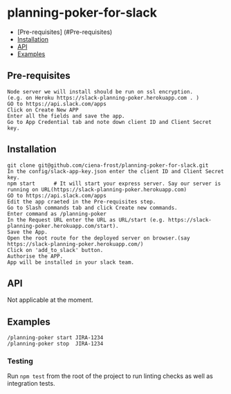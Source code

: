 # planning-poker-for-slack <br />

 * [Pre-requisites] (#Pre-requisites)
 * [Installation](#Installation)
 * [API](#API)
 * [Examples](#Examples)


## Pre-requisites
```
Node server we will install should be run on ssl encryption.
(e.g. on Heroku https://slack-planning-poker.herokuapp.com . )
GO to https://api.slack.com/apps
Click on Create New APP
Enter all the fields and save the app.
Go to App Credential tab and note down client ID and Client Secret key.

```

## Installation
```
git clone git@github.com/ciena-frost/planning-poker-for-slack.git
In the config/slack-app-key.json enter the client ID and Client Secret key.
npm start      # It will start your express server. Say our server is running on URL(https://slack-planning-poker.herokuapp.com)
GO to https://api.slack.com/apps
Edit the app craeted in the Pre-requisites step.
Go to Slash commands tab and click Create new commands.
Enter command as /planning-poker
In the Request URL enter the URL as URL/start (e.g. https://slack-planning-poker.herokuapp.com/start).
Save the App.
Open the root route for the deployed server on browser.(say https://slack-planning-poker.herokuapp.com/)
Click on 'add_to_slack' button.
Authorise the APP.
App will be installed in your slack team.

```
## API
Not applicable at the moment.

## Examples
```
/planning-poker start JIRA-1234
/planning-poker stop  JIRA-1234

```

### Testing
Run `npm test` from the root of the project to run linting checks as well as integration tests.
